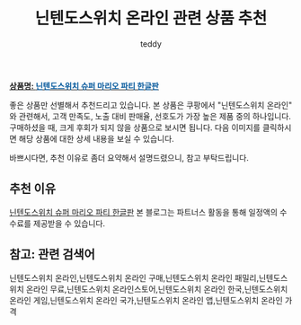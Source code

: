 ﻿---
layout: post
title: "닌텐도스위치 온라인 관련 상품 추천"
author: teddy
categories: [ 가전제품 ]
tags: [닌텐도스위치 온라인,닌텐도스위치 온라인 구매,닌텐도스위치 온라인 패밀리,닌텐도스위치 온라인 무료,닌텐도스위치 온라인스토어,닌텐도스위치 온라인 한국,닌텐도스위치 온라인 게임,닌텐도스위치 온라인 국가,닌텐도스위치 온라인 앱,닌텐도스위치 온라인 가격]
image: https://static.coupangcdn.com/image/vendor_inventory/d273/14311941b71a080c66be3c38eb6b55cf763b245e2e307a3657c5492e95cb.png 
description: "쿠팡에서 닌텐도스위치 온라인 관련 상품으로 가장 고객 선호도가 높은 제품 중 하나입니다."
---

<a href="https://link.coupang.com/re/AFFSDP?lptag=AF7868842&pageKey=1925335167&itemId=3268630173&vendorItemId=71255902014&traceid=V0-153-c8909db391bfe4ec"><b>상품명: <font color='#01579B'>닌텐도스위치 슈퍼 마리오 파티 한글판</font></b></a>

좋은 상품만 선별해서 추천드리고 있습니다.
본 상품은 쿠팡에서 "닌텐도스위치 온라인" 와 관련해서, 고객 만족도, 노출 대비 판매율, 선호도가 가장 높은 제품 중의 하나입니다.
구매하셨을 때, 크게 후회가 되지 않을 상품으로 보시면 됩니다. 
다음 이미지를 클릭하시면 해당 상품에 대한 상세 내용을 보실 수 있습니다.

바쁘시다면, 추천 이유로 좀더 요약해서 설명드렸으니, 참고 부탁드립니다.

## 추천 이유 

<a href="https://link.coupang.com/re/AFFSDP?lptag=AF7868842&pageKey=1925335167&itemId=3268630173&vendorItemId=71255902014&traceid=V0-153-c8909db391bfe4ec">닌텐도스위치 슈퍼 마리오 파티 한글판</a>
본 블로그는 파트너스 활동을 통해 일정액의 수수료를 제공받을 수 있습니다.

## 참고: 관련 검색어    
닌텐도스위치 온라인,닌텐도스위치 온라인 구매,닌텐도스위치 온라인 패밀리,닌텐도스위치 온라인 무료,닌텐도스위치 온라인스토어,닌텐도스위치 온라인 한국,닌텐도스위치 온라인 게임,닌텐도스위치 온라인 국가,닌텐도스위치 온라인 앱,닌텐도스위치 온라인 가격